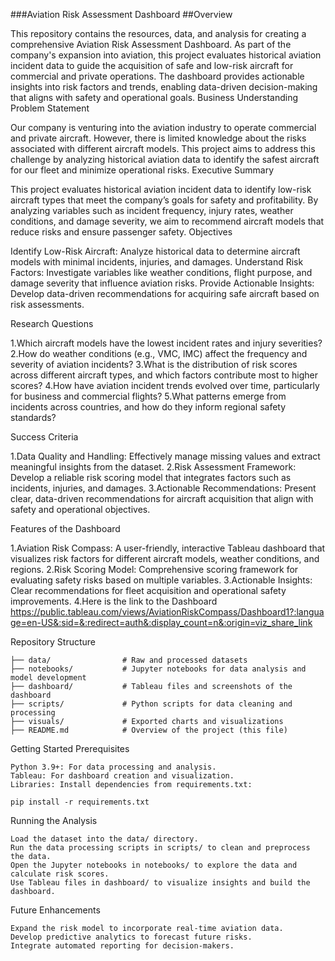 ###Aviation Risk Assessment Dashboard
##Overview

This repository contains the resources, data, and analysis for creating a comprehensive Aviation Risk Assessment Dashboard. As part of the company's expansion into aviation, this project evaluates historical aviation incident data to guide the acquisition of safe and low-risk aircraft for commercial and private operations. The dashboard provides actionable insights into risk factors and trends, enabling data-driven decision-making that aligns with safety and operational goals.
Business Understanding
Problem Statement

Our company is venturing into the aviation industry to operate commercial and private aircraft. However, there is limited knowledge about the risks associated with different aircraft models. This project aims to address this challenge by analyzing historical aviation data to identify the safest aircraft for our fleet and minimize operational risks.
Executive Summary

This project evaluates historical aviation incident data to identify low-risk aircraft types that meet the company’s goals for safety and profitability. By analyzing variables such as incident frequency, injury rates, weather conditions, and damage severity, we aim to recommend aircraft models that reduce risks and ensure passenger safety.
Objectives

Identify Low-Risk Aircraft: Analyze historical data to determine aircraft models with minimal incidents, injuries, and damages.
Understand Risk Factors: Investigate variables like weather conditions, flight purpose, and damage severity that influence aviation risks.
Provide Actionable Insights: Develop data-driven recommendations for acquiring safe aircraft based on risk assessments.

Research Questions

1.Which aircraft models have the lowest incident rates and injury severities?
2.How do weather conditions (e.g., VMC, IMC) affect the frequency and severity of aviation incidents?
3.What is the distribution of risk scores across different aircraft types, and which factors contribute most to higher scores?
4.How have aviation incident trends evolved over time, particularly for business and commercial flights?
5.What patterns emerge from incidents across countries, and how do they inform regional safety standards?

Success Criteria

1.Data Quality and Handling: Effectively manage missing values and extract meaningful insights from the dataset.
2.Risk Assessment Framework: Develop a reliable risk scoring model that integrates factors such as incidents, injuries, and damages.
3.Actionable Recommendations: Present clear, data-driven recommendations for aircraft acquisition that align with safety and operational objectives.

Features of the Dashboard

1.Aviation Risk Compass: A user-friendly, interactive Tableau dashboard that visualizes risk factors for different aircraft models, weather conditions, and regions.
2.Risk Scoring Model: Comprehensive scoring framework for evaluating safety risks based on multiple variables.
3.Actionable Insights: Clear recommendations for fleet acquisition and operational safety improvements.
4.Here is the link to the Dashboard https://public.tableau.com/views/AviationRiskCompass/Dashboard1?:language=en-US&:sid=&:redirect=auth&:display_count=n&:origin=viz_share_link

Repository Structure

    ├── data/                # Raw and processed datasets
    ├── notebooks/           # Jupyter notebooks for data analysis and model development
    ├── dashboard/           # Tableau files and screenshots of the dashboard
    ├── scripts/             # Python scripts for data cleaning and processing
    ├── visuals/             # Exported charts and visualizations
    ├── README.md            # Overview of the project (this file)

Getting Started
Prerequisites

    Python 3.9+: For data processing and analysis.
    Tableau: For dashboard creation and visualization.
    Libraries: Install dependencies from requirements.txt:

    pip install -r requirements.txt

Running the Analysis

    Load the dataset into the data/ directory.
    Run the data processing scripts in scripts/ to clean and preprocess the data.
    Open the Jupyter notebooks in notebooks/ to explore the data and calculate risk scores.
    Use Tableau files in dashboard/ to visualize insights and build the dashboard.

Future Enhancements

    Expand the risk model to incorporate real-time aviation data.
    Develop predictive analytics to forecast future risks.
    Integrate automated reporting for decision-makers.
